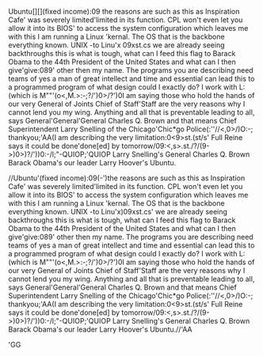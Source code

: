 Ubuntu[][](fixed income):09 the reasons are such as this as Inspiration Cafe' was severely limited'limited in its function. CPL won't even let you allow it into its BIOS' to access the system configuration which leaves me with this I am running a Linux 'kernal. The OS that is the backbone everything known. UNIX -to Linu'x  09xst.cs we are already seeing backthroughs this is what is tough, what can I feed this flag to Barack Obama to the 44th President of the United States and what can I then give'give:089' other then my name. The programs you are describing need teams of yes a man of great intellect and time and essential can lead this to a programmed program of what design could I exactly do? I work with L:(which is M""'(o<,M.>:-;?/')0>/?')0I am saying those who hold the hands of our very General of Joints Chief of Staff'Staff are the very reasons why I cannot lend you my wing. Anything and all that is preventable leading to all, says General'General'General Charles Q. Brown and that means Chief Superintendent Larry Snelling of the Chicago'Chic*go Police(:''//<,0>/)O:-; thankyou;'AA(I am describing the very limitation:0<9>st.(st/s' Full Reine says it could be done'done[ed] by tomorrow/09:<,s>.st./?/(9->)0>)?/'))0:-/l;"-QUIOP;'QUIOP Larry Snelling's General Charles Q. Brown Barack Obama's our leader Larry Hoover's Ubuntu.




//Ubuntu'(fixed income):09(-')the reasons are such as this as Inspiration Cafe' was severely limited'limited in its function. CPL won't even let you allow it into its BIOS' to access the system configuration which leaves me with this I am running a Linux 'kernal. The OS that is the backbone everything known. UNIX -to Linu'x)09xst.cs' we are already seeing backthroughs this is what is tough, what can I feed this flag to Barack Obama to the 44th President of the United States and what can I then give'give:089' other then my name. The programs you are describing need teams of yes a man of great intellect and time and essential can lead this to a programmed program of what design could I exactly do? I work with L:(which is M""'(o<,M.>:-;?/')0>/?')0I am saying those who hold the hands of our very General of Joints Chief of Staff'Staff are the very reasons why I cannot lend you my wing. Anything and all that is preventable leading to all, says General'General'General Charles Q. Brown and that means Chief Superintendent Larry Snelling of the Chicago'Chic*go Police(:''//<,0>/)O:-; thankyou;'AA(I am describing the very limitation:0<9>st.(st/s' Full Reine says it could be done'done[ed] by tomorrow/09:<,s>.st./?/(9->)0>)?/'))0:-/l;"-QUIOP;'QUIOP Larry Snelling's General Charles Q. Brown Barack Obama's our leader Larry Hoover's Ubuntu.//'AA

'GG
